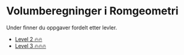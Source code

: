 # Volumberegninger i Romgeometri

Under finner du oppgaver fordelt etter levler. 

* [Level 2 🔥🔥](./volumberegninger_level2.ipynb)
* [Level 3 🔥🔥🔥](./volumberegninger_level3.ipynb)